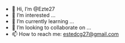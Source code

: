 - 👋 Hi, I’m @Ezte27
- 👀 I’m interested ...
- 🌱 I’m currently learning ...
- 💞️ I’m looking to collaborate on ...
- 📫 How to reach me: estedcg27@gmail.com

<!---
Ezte27/Ezte27 is a ✨ special ✨ repository because its `README.md` (this file) appears on your GitHub profile.
You can click the Preview link to take a look at your changes.
--->
